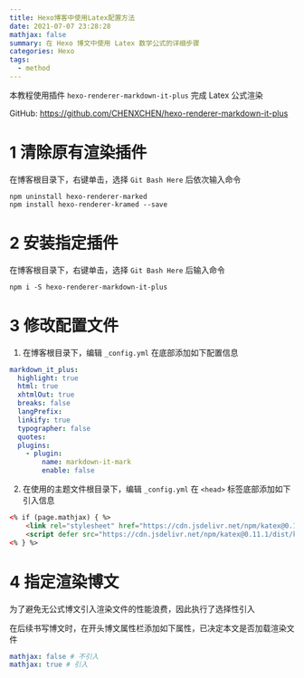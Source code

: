 ```yaml
---
title: Hexo博客中使用Latex配置方法
date: 2021-07-07 23:28:28
mathjax: false
summary: 在 Hexo 博文中使用 Latex 数学公式的详细步骤
categories: Hexo
tags:
  - method
---
```


本教程使用插件 `hexo-renderer-markdown-it-plus` 完成 Latex 公式渲染

GitHub: https://github.com/CHENXCHEN/hexo-renderer-markdown-it-plus

# 1 清除原有渲染插件

在博客根目录下，右键单击，选择 `Git Bash Here` 后依次输入命令

```shell
npm uninstall hexo-renderer-marked
npm install hexo-renderer-kramed --save
```

# 2 安装指定插件

在博客根目录下，右键单击，选择 `Git Bash Here` 后输入命令

```shell
npm i -S hexo-renderer-markdown-it-plus
```

# 3 修改配置文件

1. 在博客根目录下，编辑 `_config.yml` 在底部添加如下配置信息

```yaml
markdown_it_plus:
  highlight: true
  html: true
  xhtmlOut: true
  breaks: false
  langPrefix:
  linkify: true
  typographer: false
  quotes:
  plugins:
    - plugin:
        name: markdown-it-mark
        enable: false
```

2. 在使用的主题文件根目录下，编辑 `_config.yml` 在 `<head>` 标签底部添加如下引入信息

```html
<% if (page.mathjax) { %>
	<link rel="stylesheet" href="https://cdn.jsdelivr.net/npm/katex@0.11.1/dist/katex.min.css" integrity="sha384-zB1R0rpPzHqg7Kpt0Aljp8JPLqbXI3bhnPWROx27a9N0Ll6ZP/+DiW/UqRcLbRjq" crossorigin="anonymous">
	<script defer src="https://cdn.jsdelivr.net/npm/katex@0.11.1/dist/katex.min.js" integrity="sha384-y23I5Q6l+B6vatafAwxRu/0oK/79VlbSz7Q9aiSZUvyWYIYsd+qj+o24G5ZU2zJz" crossorigin="anonymous"></script>
<% } %>
```

# 4 指定渲染博文

为了避免无公式博文引入渲染文件的性能浪费，因此执行了选择性引入

在后续书写博文时，在开头博文属性栏添加如下属性，已决定本文是否加载渲染文件

```yaml
mathjax: false # 不引入
mathjax: true # 引入
```

